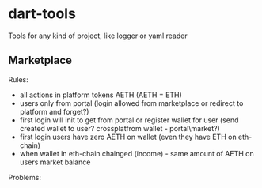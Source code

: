 # dart-tools
Tools for any kind of project, like logger or yaml reader


## Marketplace

Rules:
- all actions in platform tokens AETH (AETH = ETH)
- users only from portal (login allowed from marketplace or redirect to platform and forget?)
- first login will init to get from portal or register wallet for user (send created wallet to user? crossplatfrom wallet - portal\market?)
- first login users have zero AETH on wallet (even they have ETH on eth-chain)
- when wallet in eth-chain chainged (income) - same amount of AETH on users market balance

Problems:
